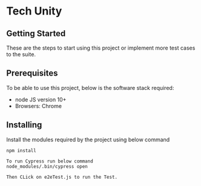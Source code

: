 # Tech Unity

## Getting Started

These are the steps to start using this project or implement more test cases to the suite.

## Prerequisites

To be able to use this project, below is the software stack required:
- node JS version 10+
- Browsers: Chrome

## Installing
Install the modules required by the project using below command
```
npm install

To run Cypress run below command 
node_modules/.bin/cypress open

Then CLick on e2eTest.js to run the Test.